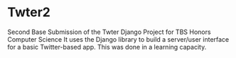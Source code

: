# Twter2
Second Base Submission of the Twter Django Project for TBS Honors Computer Science
It uses the Django library to build a server/user interface for a basic Twitter-based app. This was done in a learning capacity.

